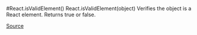 #React.isValidElement()
React.isValidElement(object)
Verifies the object is a React element. Returns true or false.


[Source](https://reactjs.org/docs/react-api.html)